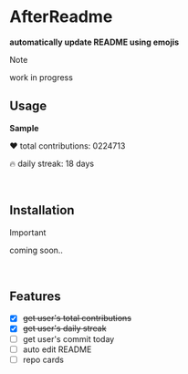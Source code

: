 # AfterReadme

**automatically update README using emojis**

> [!NOTE]
> work in progress

## Usage

**Sample**

❤️ total contributions: 0224713

🔥 daily streak: 18 days

<br>

## Installation
> [!IMPORTANT]
> coming soon..
<br>

## Features

- [x] ~~get user's total contributions~~
- [x] ~~get user's daily streak~~
- [ ] get user's commit today
- [ ] auto edit README
- [ ] repo cards
